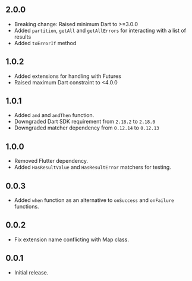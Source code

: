 ## 2.0.0

- Breaking change: Raised minimum Dart to >=3.0.0
- Added `partition`, `getAll` and `getAllErrors` for interacting with a list of results
- Added `toErrorIf` method

## 1.0.2

- Added extensions for handling with Futures
- Raised maximum Dart constraint to <4.0.0

## 1.0.1

- Added `and` and `andThen` function.
- Downgraded Dart SDK requirement from `2.18.2` to `2.18.0`
- Downgraded matcher dependency from `0.12.14` to `0.12.13`

## 1.0.0

- Removed Flutter dependency.
- Added `HasResultValue` and `HasResultError` matchers for testing.

## 0.0.3

- Added `when` function as an alternative to `onSuccess` and `onFailure` functions.

## 0.0.2

- Fix extension name conflicting with Map class.

## 0.0.1

- Initial release.
